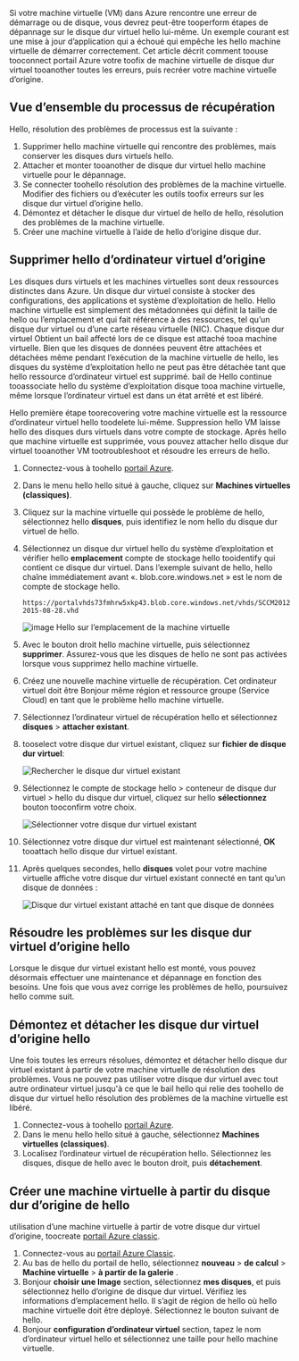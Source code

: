 Si votre machine virtuelle (VM) dans Azure rencontre une erreur de démarrage ou de disque, vous devrez peut-être tooperform étapes de dépannage sur le disque dur virtuel hello lui-même. Un exemple courant est une mise à jour d’application qui a échoué qui empêche les hello machine virtuelle de démarrer correctement. Cet article décrit comment toouse tooconnect portail Azure votre toofix de machine virtuelle de disque dur virtuel tooanother toutes les erreurs, puis recréer votre machine virtuelle d’origine.

## <a name="recovery-process-overview"></a>Vue d’ensemble du processus de récupération
Hello, résolution des problèmes de processus est la suivante :

1. Supprimer hello machine virtuelle qui rencontre des problèmes, mais conserver les disques durs virtuels hello.
2. Attacher et monter tooanother de disque dur virtuel hello machine virtuelle pour le dépannage.
3. Se connecter toohello résolution des problèmes de la machine virtuelle. Modifier des fichiers ou d’exécuter les outils toofix erreurs sur les disque dur virtuel d’origine hello.
4. Démontez et détacher le disque dur virtuel de hello de hello, résolution des problèmes de la machine virtuelle.
5. Créer une machine virtuelle à l’aide de hello d’origine disque dur.

## <a name="delete-hello-original-vm"></a>Supprimer hello d’ordinateur virtuel d’origine
Les disques durs virtuels et les machines virtuelles sont deux ressources distinctes dans Azure. Un disque dur virtuel consiste à stocker des configurations, des applications et système d’exploitation de hello. Hello machine virtuelle est simplement des métadonnées qui définit la taille de hello ou l’emplacement et qui fait référence à des ressources, tel qu’un disque dur virtuel ou d’une carte réseau virtuelle (NIC). Chaque disque dur virtuel Obtient un bail affecté lors de ce disque est attaché tooa machine virtuelle. Bien que les disques de données peuvent être attachées et détachées même pendant l’exécution de la machine virtuelle de hello, les disques du système d’exploitation hello ne peut pas être détachée tant que hello ressource d’ordinateur virtuel est supprimé. bail de Hello continue tooassociate hello du système d’exploitation disque tooa machine virtuelle, même lorsque l’ordinateur virtuel est dans un état arrêté et est libéré.

Hello première étape toorecovering votre machine virtuelle est la ressource d’ordinateur virtuel hello toodelete lui-même. Suppression hello VM laisse hello des disques durs virtuels dans votre compte de stockage. Après hello que machine virtuelle est supprimée, vous pouvez attacher hello disque dur virtuel tooanother VM tootroubleshoot et résoudre les erreurs de hello. 

1. Connectez-vous à toohello [portail Azure](https://portal.azure.com). 
2. Dans le menu hello hello situé à gauche, cliquez sur **Machines virtuelles (classiques)**.
3. Cliquez sur la machine virtuelle qui possède le problème de hello, sélectionnez hello **disques**, puis identifiez le nom hello du disque dur virtuel de hello. 
4. Sélectionnez un disque dur virtuel hello du système d’exploitation et vérifier hello **emplacement** compte de stockage hello tooidentify qui contient ce disque dur virtuel. Dans l’exemple suivant de hello, hello chaîne immédiatement avant «. blob.core.windows.net » est le nom de compte de stockage hello.

    ```
    https://portalvhds73fmhrw5xkp43.blob.core.windows.net/vhds/SCCM2012-2015-08-28.vhd
    ```

    ![image Hello sur l’emplacement de la machine virtuelle](./media/virtual-machines-classic-recovery-disks-portal/vm-location.png)

5. Avec le bouton droit hello machine virtuelle, puis sélectionnez **supprimer**. Assurez-vous que les disques de hello ne sont pas activées lorsque vous supprimez hello machine virtuelle.
6. Créez une nouvelle machine virtuelle de récupération. Cet ordinateur virtuel doit être Bonjour même région et ressource groupe (Service Cloud) en tant que le problème hello machine virtuelle.
7. Sélectionnez l’ordinateur virtuel de récupération hello et sélectionnez **disques** > **attacher existant**.
8. tooselect votre disque dur virtuel existant, cliquez sur **fichier de disque dur virtuel**:

    ![Rechercher le disque dur virtuel existant](./media/virtual-machines-classic-recovery-disks-portal/select-vhd-location.png)

9. Sélectionnez le compte de stockage hello > conteneur de disque dur virtuel > hello du disque dur virtuel, cliquez sur hello **sélectionnez** bouton tooconfirm votre choix.

    ![Sélectionner votre disque dur virtuel existant](./media/virtual-machines-classic-recovery-disks-portal/select-vhd.png)

10. Sélectionnez votre disque dur virtuel est maintenant sélectionné, **OK** tooattach hello disque dur virtuel existant.
11. Après quelques secondes, hello **disques** volet pour votre machine virtuelle affiche votre disque dur virtuel existant connecté en tant qu’un disque de données :

    ![Disque dur virtuel existant attaché en tant que disque de données](./media/virtual-machines-classic-recovery-disks-portal/attached-disk.png)

## <a name="fix-issues-on-hello-original-virtual-hard-disk"></a>Résoudre les problèmes sur les disque dur virtuel d’origine hello
Lorsque le disque dur virtuel existant hello est monté, vous pouvez désormais effectuer une maintenance et dépannage en fonction des besoins. Une fois que vous avez corrige les problèmes de hello, poursuivez hello comme suit.

## <a name="unmount-and-detach-hello-original-virtual-hard-disk"></a>Démontez et détacher les disque dur virtuel d’origine hello
Une fois toutes les erreurs résolues, démontez et détacher hello disque dur virtuel existant à partir de votre machine virtuelle de résolution des problèmes. Vous ne pouvez pas utiliser votre disque dur virtuel avec tout autre ordinateur virtuel jusqu'à ce que le bail hello qui relie des toohello de disque dur virtuel hello résolution des problèmes de la machine virtuelle est libéré.  

1. Connectez-vous à toohello [portail Azure](https://portal.azure.com). 
2. Dans le menu hello hello situé à gauche, sélectionnez **Machines virtuelles (classiques)**.
3. Localisez l’ordinateur virtuel de récupération hello. Sélectionnez les disques, disque de hello avec le bouton droit, puis **détachement**.

## <a name="create-a-vm-from-hello-original-hard-disk"></a>Créer une machine virtuelle à partir du disque dur d’origine de hello

utilisation d’une machine virtuelle à partir de votre disque dur virtuel d’origine, toocreate [portail Azure classic](https://manage.windowsazure.com).

1. Connectez-vous au [portail Azure Classic](https://manage.windowsazure.com).
2. Au bas de hello du portail de hello, sélectionnez **nouveau** > **de calcul** > **Machine virtuelle** > **à partir de la galerie** .
3. Bonjour **choisir une Image** section, sélectionnez **mes disques**, et puis sélectionnez hello d’origine de disque dur virtuel. Vérifiez les informations d’emplacement hello. Il s’agit de région de hello où hello machine virtuelle doit être déployé. Sélectionnez le bouton suivant de hello.
4. Bonjour **configuration d’ordinateur virtuel** section, tapez le nom d’ordinateur virtuel hello et sélectionnez une taille pour hello machine virtuelle.
